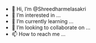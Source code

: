 - 👋 Hi, I’m @Shreedharmelasakri
- 👀 I’m interested in ...
- 🌱 I’m currently learning ...
- 💞️ I’m looking to collaborate on ...
- 📫 How to reach me ...

<!---
Shreedharmelasakri/Shreedharmelasakri is a ✨ special ✨ repository because its `README.md` (this file) appears on your GitHub profile.
You can click the Preview link to take a look at your changes.
--->
